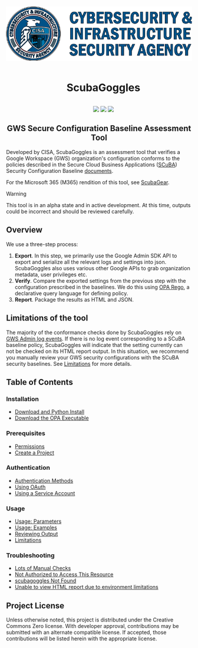 
![CISA Logo](/docs/images/cisa.png)
<div align='center' style="margin:0;" id="user-content-toc">
  <ul>
    <summary><h1 style="display: inline-block;">ScubaGoggles</h1></summary>
  </ul>
  <ul>
        <a href="https://github.com/cisagov/ScubaGoggles/releases" alt="ScubaGoggles version #">
        <img src="https://img.shields.io/badge/ScubaGoggles-v0.3.0-%2385B065?labelColor=%23005288" /></a>
        <a href="https://github.com/cisagov/ScubaGoggles/tree/main/baselines" alt="GWS SCB version #">
        <img src="https://img.shields.io/badge/GWS_SCB-v0.3-%2385B065?labelColor=%23005288" /></a>
        <a href="" alt="Downloads">
        <img src="https://img.shields.io/github/downloads/cisagov/ScubaGoggles/total.svg" /></a>
  </ul>
</div>
<h2 align='center' stye="margin:0;">GWS Secure Configuration Baseline Assessment Tool </h2>

Developed by CISA, ScubaGoggles is an assessment tool that verifies a Google Workspace (GWS) organization's configuration conforms to the policies described in the Secure Cloud Business Applications ([SCuBA](https://cisa.gov/scuba)) Security Configuration Baseline [documents](/baselines/README.md).

For the Microsoft 365 (M365) rendition of this tool, see [ScubaGear](https://github.com/cisagov/ScubaGear).

> [!WARNING]
> This tool is in an alpha state and in active development. At this time, outputs could be incorrect and should be reviewed carefully.

## Overview
We use a three-step process:
1. **Export**. In this step, we primarily use the Google Admin SDK API to export and serialize all the relevant logs and settings into json. ScubaGoggles also uses various other Google APIs to grab organization metadata, user privileges etc.
2. **Verify**. Compare the exported settings from the previous step with the configuration prescribed in the baselines. We do this using [OPA Rego](https://www.openpolicyagent.org/docs/latest/policy-language/#what-is-rego), a declarative query language for defining policy.
3. **Report**. Package the results as HTML and JSON.

## Limitations of the tool
The majority of the conformance checks done by ScubaGoggles rely on [GWS Admin log events](https://support.google.com/a/answer/4579579?hl=en). If there is no log event corresponding to a SCuBA baseline policy, ScubaGoggles will indicate that the setting currently can not be checked on its HTML report output. In this situation, we recommend you manually review your GWS security configurations with the SCuBA security baselines. See [Limitations](/docs/usage/Limitations.md) for more details.

## Table of Contents

### Installation

- [Download and Python Install](/docs/installation/DownloadAndInstall.md)
- [Download the OPA Executable](/docs/installation/OPA.md)

### Prerequisites

- [Permissions](/docs/prerequisites/Prerequisites.md#permissions)
- [Create a Project](/docs/prerequisites/Prerequisites.md#create-a-project)

### Authentication
- [Authentication Methods](/docs/authentication/AuthenticationMethods.md)
- [Using OAuth](/docs/authentication/OAuth.md)
- [Using a Service Account](/docs/authentication/ServiceAccount.md)

### Usage

- [Usage: Parameters](/docs/usage/Parameters.md)
- [Usage: Examples](/docs/usage/Examples.md)
- [Reviewing Output](/docs/usage/ReviewOutput.md)
- [Limitations](/docs/usage/Limitations.md)

### Troubleshooting
- [Lots of Manual Checks](/docs/troubleshooting/Troubleshooting.md#lots-of-manual-checks)
- [Not Authorized to Access This Resource](/docs/troubleshooting/Troubleshooting.md#not-authorized-to-access-this-resource)
- [scubagoggles Not Found](/docs/troubleshooting/Troubleshooting.md#scubagoggles-not-found)
- [Unable to view HTML report due to environment limitations](/docs/troubleshooting/Troubleshooting.md#unable-to-view-html-report-due-to-environment-limitations)

## Project License
Unless otherwise noted, this project is distributed under the Creative Commons Zero license. With developer approval, contributions may be submitted with an alternate compatible license. If accepted, those contributions will be listed herein with the appropriate license.
